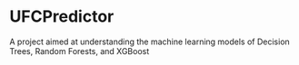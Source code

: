# UFCPredictor
A project aimed at understanding the machine learning models of Decision Trees, Random Forests, and XGBoost
